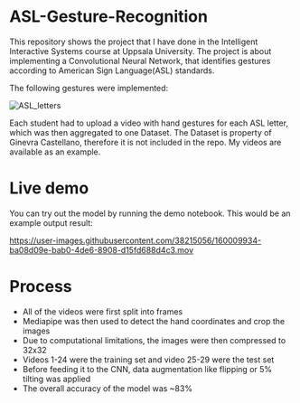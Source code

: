 # ASL-Gesture-Recognition

This repository shows the project that I have done in the Intelligent Interactive Systems course at Uppsala University. 
The project is about implementing a Convolutional Neural Network, that identifies gestures according to American Sign Language(ASL) standards.

The following gestures were implemented:

![ASL_letters](https://user-images.githubusercontent.com/38215056/160007116-e64a853d-f448-465c-ba07-6b19a67862b3.png)

Each student had to upload a video with hand gestures for each ASL letter, which was then aggregated to one Dataset. The Dataset is property of Ginevra Castellano, therefore it is not included in the repo. My videos are available as an example.

# Live demo

You can try out the model by running the demo notebook.
This would be an example output result:


https://user-images.githubusercontent.com/38215056/160009934-ba08d09e-bab0-4de6-8908-d15fd688d4c3.mov



# Process

- All of the videos were first split into frames
- Mediapipe was then used to detect the hand coordinates and crop the images
- Due to computational limitations, the images were then compressed to 32x32
- Videos 1-24 were the training set and video 25-29 were the test set
- Before feeding it to the CNN, data augmentation like flipping or 5% tilting was applied
- The overall accuracy of the model was ~83%




